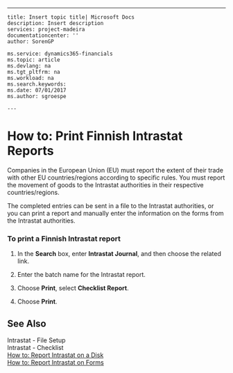 ---
    title: Insert topic title| Microsoft Docs
    description: Insert description
    services: project-madeira
    documentationcenter: ''
    author: SorenGP

    ms.service: dynamics365-financials
    ms.topic: article
    ms.devlang: na
    ms.tgt_pltfrm: na
    ms.workload: na
    ms.search.keywords:
    ms.date: 07/01/2017
    ms.author: sgroespe

    ---
# How to: Print Finnish Intrastat Reports
Companies in the European Union \(EU\) must report the extent of their trade with other EU countries\/regions according to specific rules. You must report the movement of goods to the Intrastat authorities in their respective countries\/regions.  
  
 The completed entries can be sent in a file to the Intrastat authorities, or you can print a report and manually enter the information on the forms from the Intrastat authorities.  
  
### To print a Finnish Intrastat report  
  
1.  In the **Search** box, enter **Intrastat Journal**, and then choose the related link.  
  
2.  Enter the batch name for the Intrastat report.  
  
3.  Choose **Print**, select **Checklist Report**.  
  
4.  Choose **Print**.  
  
## See Also  
 Intrastat - File Setup   
 Intrastat - Checklist   
 [How to: Report Intrastat on a Disk](../how-to-report-intrastat-on-a-disk.md)   
 [How to: Report Intrastat on Forms](../how-to-report-intrastat-on-forms.md)